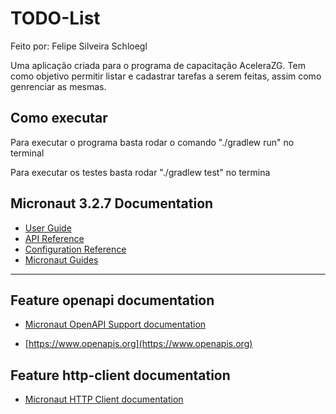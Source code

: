 # TODO-List

Feito por: Felipe Silveira Schloegl

Uma aplicação criada para o programa de capacitação AceleraZG.
Tem como objetivo permitir listar e cadastrar tarefas a serem feitas, assim como genrenciar as mesmas.

## Como executar

Para executar o programa basta rodar o comando "./gradlew run" no terminal

Para executar os testes basta rodar "./gradlew test" no termina
## Micronaut 3.2.7 Documentation

- [User Guide](https://docs.micronaut.io/3.2.7/guide/index.html)
- [API Reference](https://docs.micronaut.io/3.2.7/api/index.html)
- [Configuration Reference](https://docs.micronaut.io/3.2.7/guide/configurationreference.html)
- [Micronaut Guides](https://guides.micronaut.io/index.html)
---

## Feature openapi documentation

- [Micronaut OpenAPI Support documentation](https://micronaut-projects.github.io/micronaut-openapi/latest/guide/index.html)

- [https://www.openapis.org](https://www.openapis.org)

## Feature http-client documentation

- [Micronaut HTTP Client documentation](https://docs.micronaut.io/latest/guide/index.html#httpClient)

